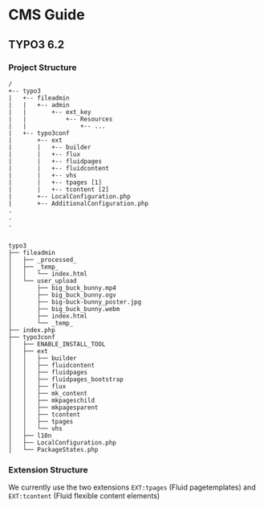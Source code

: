 # CMS Guide

## TYPO3 6.2

### Project Structure

    /
    +-- typo3
    |   +-- fileadmin
    |   |   +-- admin
    |   |       +-- ext_key
    |   |           +-- Resources
    |	|	            +-- ...
    |   +-- typo3conf
    |       +-- ext
    |       |   +-- builder
    |       |   +-- flux
    |       |   +-- fluidpages
    |       |   +-- fluidcontent
    |       |   +-- vhs
    |       |   +-- tpages [1]
    |       |   +-- tcontent [2]
    |       +-- LocalConfiguration.php
    |       +-- AdditionalConfiguration.php
    .
    .
    .
	
	
    typo3
    ├── fileadmin
    │   ├── _processed_
    │   ├── _temp_
    │   │   └── index.html
    │   └── user_upload
    │       ├── big_buck_bunny.mp4
    │       ├── big_buck_bunny.ogv
    │       ├── big-buck-bunny_poster.jpg
    │       ├── big_buck_bunny.webm
    │       ├── index.html
    │       └── _temp_
    ├── index.php
    ├── typo3conf
    │   ├── ENABLE_INSTALL_TOOL
    │   ├── ext
    │   │   ├── builder
    │   │   ├── fluidcontent
    │   │   ├── fluidpages
    │   │   ├── fluidpages_bootstrap
    │   │   ├── flux
    │   │   ├── mk_content
    │   │   ├── mkpageschild
    │   │   ├── mkpagesparent
    │   │   ├── tcontent
    │   │   ├── tpages
    │   │   └── vhs
    │   ├── l10n
    │   ├── LocalConfiguration.php
    │   └── PackageStates.php
    	
### Extension Structure

We currently use the two extensions <code>EXT:tpages</code> (Fluid pagetemplates) and <code>EXT:tcontent</code> (Fluid flexible content elements)


